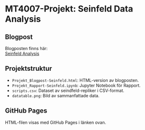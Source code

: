 # MT4007-Projekt: Seinfeld Data Analysis

## Blogpost
Blogposten finns här:  
[Seinfeld Analysis](https://sebastianbaarsen.github.io/su-mt4007/Projekt_Blogpost-Seinfeld.html)

## Projektstruktur
- `Projekt_Blogpost-Seinfeld.html`: HTML-version av blogposten.
- `Projekt_Rapport-Seinfeld.ipynb`: Jupyter Notebook för Rapport.
- `scripts.csv`: Dataset av seindfeld-repliker i CSV-format.
- `datatable.png`: Bild av sammanfattade data.

## GitHub Pages
HTML-filen visas med GitHub Pages i länken ovan. 
